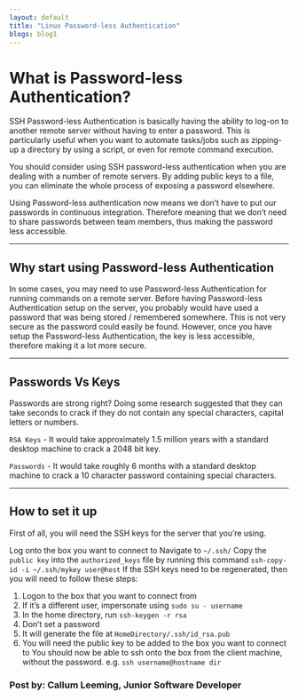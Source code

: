 ```yaml
---
layout: default
title: "Linux Password-less Authentication"
blogs: blog1
---
```


# What is Password-less Authentication?
SSH Password-less Authentication is basically having the ability to log-on to another remote server without having to enter a password. This is particularly useful when you want to automate tasks/jobs such as zipping-up a directory by using a script, or even for remote command execution.

You should consider using SSH password-less authentication when you are dealing with a number of remote servers. By adding public keys to a file, you can eliminate the whole process of exposing a password elsewhere.

Using Password-less authentication now means we don’t have to put our passwords in continuous integration. Therefore meaning that we don’t need to share passwords between team members, thus making the password less accessible.

---

## Why start using Password-less Authentication
In some cases, you may need to use Password-less Authentication for running commands on a remote server. Before having Password-less Authentication setup on the server, you probably would have used a password that was being stored / remembered somewhere. This is not very secure as the password could easily be found. However, once you have setup the Password-less Authentication, the key is less accessible, therefore making it a lot more secure.


---

## Passwords Vs Keys
Passwords are strong right? Doing some research suggested that they can take seconds to crack if they do not contain any special characters, capital letters or numbers.

`RSA Keys` - It would take approximately 1.5 million years with a standard desktop machine to crack a 2048 bit key.

`Passwords` - It would take roughly 6 months with a standard desktop machine to crack a 10 character password containing special characters.

---

## How to set it up
First of all, you will need the SSH keys for the server that you’re using.

Log onto the box you want to connect to
Navigate to `~/.ssh/`
Copy the `public key` into the `authorized_keys` file by running this command `ssh-copy-id -i ~/.ssh/mykey user@host`
If the SSH keys need to be regenerated, then you will need to follow these steps:

1) Logon to the box that you want to connect from
2) If it’s a different user, impersonate using 
`sudo su - username`
3) In the home directory, run
`ssh-keygen -r rsa`
4) Don’t set a password
5) It will generate the file at `HomeDirectory/.ssh/id_rsa.pub`
6) You will need the public key to be added to the box you want to connect to 
You should now be able to ssh onto the box from the client machine, without the password. 
e.g. `ssh username@hostname dir`

### Post by: **Callum Leeming, Junior Software Developer**
